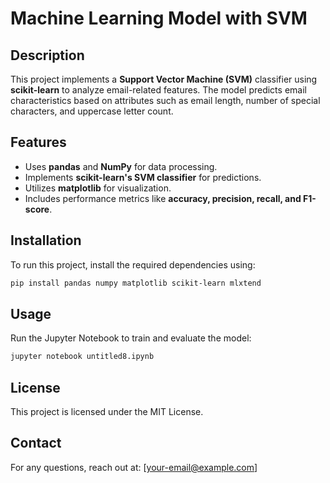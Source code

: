 # Machine Learning Model with SVM

## Description
This project implements a **Support Vector Machine (SVM)** classifier using **scikit-learn** to analyze email-related features. The model predicts email characteristics based on attributes such as email length, number of special characters, and uppercase letter count.

## Features
- Uses **pandas** and **NumPy** for data processing.
- Implements **scikit-learn's SVM classifier** for predictions.
- Utilizes **matplotlib** for visualization.
- Includes performance metrics like **accuracy, precision, recall, and F1-score**.

## Installation
To run this project, install the required dependencies using:

```bash
pip install pandas numpy matplotlib scikit-learn mlxtend
```

## Usage
Run the Jupyter Notebook to train and evaluate the model:

```bash
jupyter notebook untitled8.ipynb
```

## License
This project is licensed under the MIT License.

## Contact
For any questions, reach out at: [your-email@example.com]

